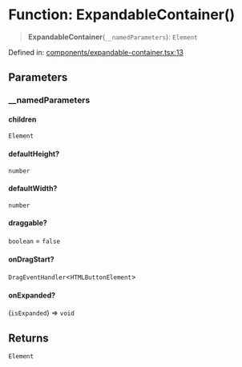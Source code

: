 # Function: ExpandableContainer()

> **ExpandableContainer**(`__namedParameters`): `Element`

Defined in: [components/expandable-container.tsx:13](https://github.com/geodaopenjs/openassistant/blob/2cb8f20a901f3385efeb40778248119c5e49db78/packages/common/src/components/expandable-container.tsx#L13)

## Parameters

### \_\_namedParameters

#### children

`Element`

#### defaultHeight?

`number`

#### defaultWidth?

`number`

#### draggable?

`boolean` = `false`

#### onDragStart?

`DragEventHandler`\<`HTMLButtonElement`\>

#### onExpanded?

(`isExpanded`) => `void`

## Returns

`Element`
